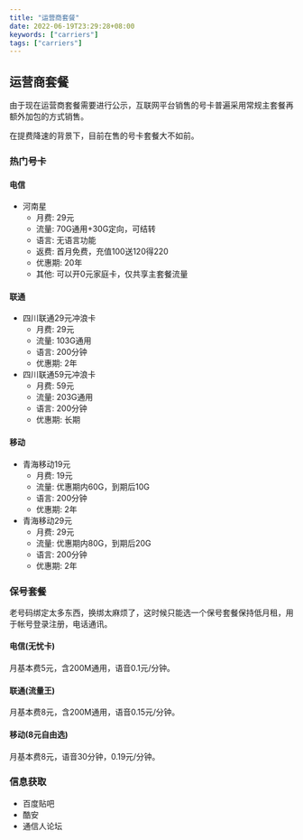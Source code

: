 ```yaml
---
title: "运营商套餐"
date: 2022-06-19T23:29:28+08:00
keywords: ["carriers"]
tags: ["carriers"]
---
```


## 运营商套餐

由于现在运营商套餐需要进行公示，互联网平台销售的号卡普遍采用常规主套餐再额外加包的方式销售。

在提费降速的背景下，目前在售的号卡套餐大不如前。

### 热门号卡

#### 电信

- 河南星
  - 月费: 29元
  - 流量: 70G通用+30G定向，可结转
  - 语言: 无语言功能
  - 返费: 首月免费，充值100送120得220
  - 优惠期: 20年
  - 其他: 可以开0元家庭卡，仅共享主套餐流量

#### 联通

- 四川联通29元冲浪卡
  - 月费: 29元
  - 流量: 103G通用
  - 语言: 200分钟
  - 优惠期: 2年
- 四川联通59元冲浪卡
  - 月费: 59元
  - 流量: 203G通用
  - 语言: 200分钟
  - 优惠期: 长期

#### 移动

- 青海移动19元
  - 月费: 19元
  - 流量: 优惠期内60G，到期后10G
  - 语言: 200分钟
  - 优惠期: 2年
- 青海移动29元
  - 月费: 29元
  - 流量: 优惠期内80G，到期后20G
  - 语言: 200分钟
  - 优惠期: 2年

### 保号套餐

老号码绑定太多东西，换绑太麻烦了，这时候只能选一个保号套餐保持低月租，用于帐号登录注册，电话通讯。

#### 电信(无忧卡)

月基本费5元，含200M通用，语音0.1元/分钟。

#### 联通(流量王)

月基本费8元，含200M通用，语音0.15元/分钟。

#### 移动(8元自由选)

月基本费8元，语音30分钟，0.19元/分钟。

### 信息获取

- 百度贴吧
- 酷安
- 通信人论坛
